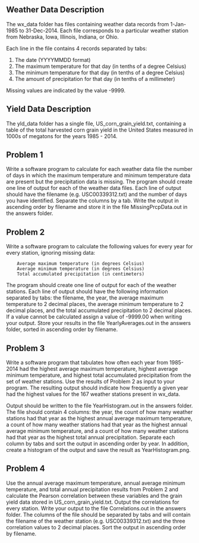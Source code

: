 Weather Data Description
------------------------

The wx_data folder has files containing weather data records from 1-Jan-1985 to 31-Dec-2014. Each file corresponds to a particular weather station from Nebraska, Iowa, Illinois, Indiana, or Ohio. 

Each line in the file contains 4 records separated by tabs: 

1. The date (YYYYMMDD format)
2. The maximum temperature for that day (in tenths of a degree Celsius)
3. The minimum temperature for that day (in tenths of a degree Celsius)
4. The amount of precipitation for that day (in tenths of a millimeter)

Missing values are indicated by the value -9999.

Yield Data Description
----------------------

The yld_data folder has a single file, US_corn_grain_yield.txt, containing a table of the total harvested corn grain yield in the United States measured in 1000s of megatons for the years 1985 - 2014.

Problem 1
---------
Write a software program to calculate for each weather data file the number of days in which the maximum temperature and minimum temperature data are present but the precipitation data is missing. The program should create one line of output for each of the weather data files. Each line of output should have the filename (e.g. USC00339312.txt) and the number of days you have identified. Separate the columns by a tab. Write the output in ascending order by filename and store it in the file MissingPrcpData.out in the answers folder.


Problem 2
---------
Write a software program to calculate the following values for every year for every station, ignoring missing data:

        Average maximum temperature (in degrees Celsius)
        Average minimum temperature (in degrees Celsius)
        Total accumulated precipitation (in centimeters)

The program should create one line of output for each of the weather stations. Each line of output should have the following information separated by tabs: the filename, the year, the average maximum temperature to 2 decimal places, the average minimum temperature to 2 decimal places, and the total accumulated precipitation to 2 decimal places. If a value cannot be calculated assign a value of -9999.00 when writing your output.  Store your results in the file YearlyAverages.out in the answers folder, sorted in ascending order by filename.

Problem 3
---------
Write a software program that tabulates how often each year from 1985-2014 had the highest average maximum temperature, highest average minimum temperature, and highest total accumulated precipitation from the set of weather stations. Use the results of Problem 2 as input to your program. The resulting output should indicate how frequently a given year had the highest values for the 167 weather stations present in wx_data.

Output should be written to the file YearHistogram.out in the answers folder. The file should contain 4 columns: the year, the count of how many weather stations had that year as the highest annual average maximum temperature, a count of how many weather stations had that year as the highest annual average minimum temperature, and a count of how many weather stations had that year as the highest total annual precipitation. Separate each column by tabs and sort the output in ascending order by year. In addition, create a histogram of the output and save the result as YearHistogram.png.

Problem 4
---------
Use the annual average maximum temperature, annual average minimum temperature, and total annual precipitation results from Problem 2 and calculate the Pearson correlation between these variables and the grain yield data stored in US_corn_grain_yield.txt. Output the correlations for every station. Write your output to the file Correlations.out in the answers folder. The columns of the file should be separated by tabs and will contain the filename of the weather station (e.g. USC00339312.txt) and the three correlation values to 2 decimal places. Sort the output in ascending order by filename.
